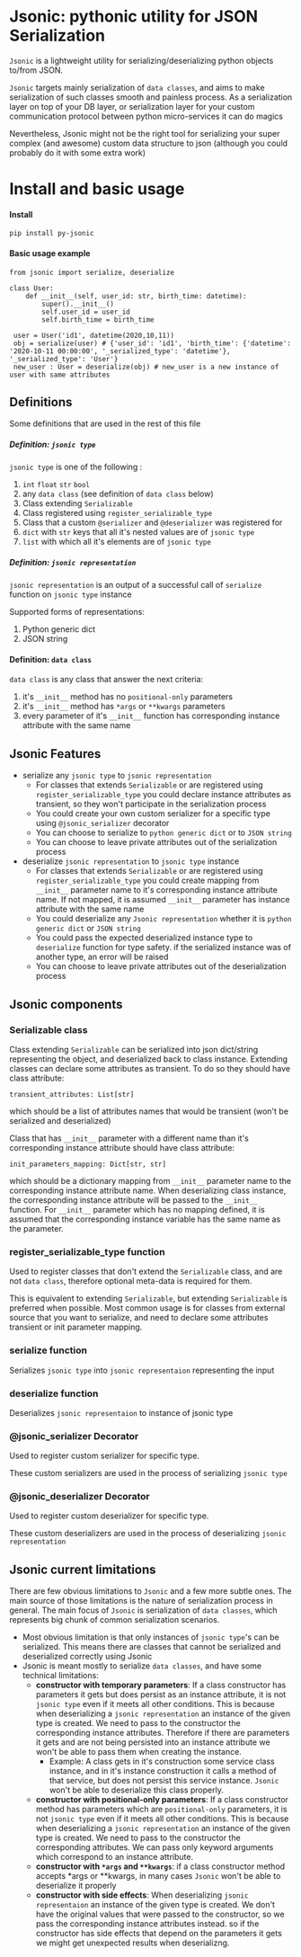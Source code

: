 # Jsonic: pythonic utility for JSON Serialization

`Jsonic` is a lightweight utility for serializing/deserializing python objects to/from JSON.

`Jsonic` targets mainly serialization of `data classes`, and aims to make serialization of such classes smooth and painless process.
As a serialization layer on top of your DB layer, or serialization layer for your custom communication protocol
between python micro-services it can do magics

Nevertheless, Jsonic might not be the right tool for serializing your super complex (and awesome) custom data structure to json 
(although you could probably do it with some extra work)

# Install and basic usage
#### Install
    pip install py-jsonic
   
#### Basic usage example 
    
    from jsonic import serialize, deserialize
    
    class User:
        def __init__(self, user_id: str, birth_time: datetime):
            super().__init__()
            self.user_id = user_id
            self.birth_time = birth_time
           
     user = User('id1', datetime(2020,10,11))      
     obj = serialize(user) # {'user_id': 'id1', 'birth_time': {'datetime': '2020-10-11 00:00:00', '_serialized_type': 'datetime'}, '_serialized_type': 'User'}
     new_user : User = deserialize(obj) # new_user is a new instance of user with same attributes
      



## Definitions

Some definitions that are used in the rest of this file

##### Definition: `jsonic type`  
`jsonic type` is one of the following :
1. `int` `float` `str` `bool`
2. any `data class` (see definition of `data class` below)
3. Class extending ``Serializable``
4. Class registered using ``register_serializable_type`` 
5. Class that a custom `@serializer` and `@deserializer` was registered for
6. `dict` with `str` keys that all it's nested values are of `jsonic type`
7. `list` with which all it's elements are of `jsonic type`  

##### Definition: `jsonic representation`
`jsonic representation` is an output of a successful call of `serialize` function on `jsonic type` instance

Supported forms of representations:
1. Python generic dict
2. JSON string 


#### Definition: `data class`
`data class` is any class that answer the next criteria:
1. it's `__init__` method has no `positional-only` parameters
2. it's `__init__` method has `*args` or `**kwargs` parameters
3. every parameter of it's `__init__` function has corresponding instance attribute with the same name



## Jsonic Features
- serialize any `jsonic type` to `jsonic representation`
    - For classes that extends `Serializable` or are registered using `register_serializable_type` you could 
    declare instance attributes as transient, so they won't participate in the serialization process
    - You could create your own custom serializer for a specific type using `@jsonic_serializer` decorator
    - You can choose to serialize to `python generic dict` or to `JSON string`
    - You can choose to leave private attributes out of the serialization process  
- deserialize `jsonic representation` to `jsonic type` instance
    - For classes that extends `Serializable` or are registered using `register_serializable_type` you could 
    create mapping from `__init__` parameter name to it's corresponding instance attribute name. 
    If not mapped, it is assumed `__init__` parameter has instance attribute with the same name
    - You could deserialize any `Jsonic representation` whether it is `python generic dict` or `JSON string`
    - You could pass the expected deserialized instance type to `deserialize` function for type safety. 
    if the serialized instance was of another type, an error will be raised
    - You can choose to leave private attributes out of the deserialization process  
    
## Jsonic components

### Serializable class
Class extending `Serializable` can be serialized into json dict/string representing the object, and deserialized back to class instance.
Extending classes can declare some attributes as transient. To do so they should have
class attribute:

    transient_attributes: List[str]
    
which should be a list of attributes names that would be transient (won't be serialized and deserialized)

Class that has `__init__` parameter with a different name than it's corresponding instance attribute should have class attribute:

    init_parameters_mapping: Dict[str, str]
    
which should be a dictionary mapping from `__init__` parameter name to the corresponding instance attribute name.
When deserializing class instance, the corresponding instance attribute will be passed to the `__init__` function.
For `__init__` parameter which has no mapping defined, it is assumed that the corresponding instance variable has
the same name as the parameter.

### register_serializable_type function
Used to register classes that don't extend the `Serializable` class, and are not `data class`, therefore optional meta-data is required for them.

This is equivalent to extending `Serializable`, but extending `Serializable` is preferred when possible. 
Most common usage is for classes from external source that you want to serialize, and need to declare some attributes transient or init parameter mapping.

### serialize function
Serializes ``jsonic type`` into ``jsonic representaion`` representing the input

### deserialize function
Deserializes `jsonic representaion` to instance of jsonic type

### @jsonic_serializer Decorator
Used to register custom serializer for specific type.

These custom serializers are used in the process of serializing `jsonic type`   

### @jsonic_deserializer Decorator
Used to register custom deserializer for specific type.

These custom deserializers are used in the process of deserializing `jsonic representation`

## Jsonic current limitations
There are few obvious limitations to `Jsonic` and a few more subtle ones.
The main source of those limitations is the nature of serialization process in general.
The main focus of `Jsonic` is serialization of `data classes`, which represents big chunk 
of common serialization scenarios.

- Most obvious limitation is that only instances of `jsonic type`'s can be serialized.
This means there are classes that cannot be serialized and deserialized correctly using Jsonic
- Jsonic is meant mostly to serialize `data classes`, and have some technical limitations:
    - **constructor with temporary parameters**: If a class constructor has parameters it gets but does persist as an instance attribute, 
    it is not `jsonic type` even if it meets all other conditions.
    This is because when deserializing a `jsonic representation` an instance of the given type is created.
    We need to pass to the constructor the corresponding instance attributes. Therefore if there are parameters it gets and are not 
    being persisted into an instance attribute we won't be able to pass them when creating the instance.
        - Example: A class gets in it's construction some service class instance, and in it's instance construction
        it calls a method of that service, but does not persist this service instance. 
        `Jsonic` won't be able to deserialize this class properly.     
    - **constructor with positional-only parameters**: If a class constructor method has parameters which are `positional-only` parameters, it is not `jsonic type` even if it meets all other conditions.
    This is because when deserializing a `jsonic representation` an instance of the given type is created.
    We need to pass to the constructor the corresponding attributes. We can pass only keyword arguments which correspond to 
    an instance attribute.
    - **constructor with `*args` and `**kwargs`**: if a class constructor method accepts *args or **kwargs, in many cases `Jsonic` won't be able to
    deserialize it properly
    - **constructor with side effects**: When deserializing `jsonic representaion` an instance of the given type is created.
        We don't have the original values that were passed to the constructor, so we pass the corresponding instance attributes instead. 
        so if the constructor has side effects that depend on the parameters it gets we might get unexpected results when deserializng.
